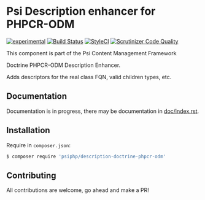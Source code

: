 # Psi Description enhancer for PHPCR-ODM

[![experimental](http://badges.github.io/stability-badges/dist/experimental.svg)](http://github.com/badges/stability-badges)
[![Build Status](https://travis-ci.org/psiphp/description-doctrine-phpcr-odm.svg?branch=master)](https://travis-ci.org/psiphp/description-doctrine-phpcr-odm)
[![StyleCI](https://styleci.io/repos/67831603/shield)](https://styleci.io/repos/67831603)
[![Scrutinizer Code
Quality](https://scrutinizer-ci.com/g/psiphp/description-doctrine-phpcr-odm/badges/quality-score.png?b=master)](https://scrutinizer-ci.com/g/psiphp/description-doctrine-phpcr-odm/?branch=master)

This component is part of the Psi Content Management Framework

Doctrine PHPCR-ODM Description Enhancer.

Adds descriptors for the real class FQN, valid children types, etc.


## Documentation

Documentation is in progress, there may be documentation in [doc/index.rst](https://github.com/psiphp/description-doctrine-phpcr-odm/blob/master/docs/index.rst).

## Installation

Require in `composer.json`:

```bash
$ composer require 'psiphp/description-doctrine-phpcr-odm'
```

## Contributing

All contributions are welcome, go ahead and make a PR!
